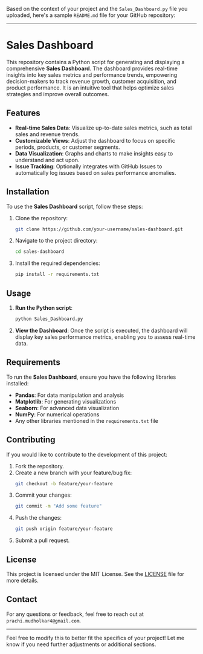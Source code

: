 Based on the context of your project and the `Sales_Dashboard.py` file you uploaded, here's a sample `README.md` file for your GitHub repository:

---

# Sales Dashboard

This repository contains a Python script for generating and displaying a comprehensive **Sales Dashboard**. The dashboard provides real-time insights into key sales metrics and performance trends, empowering decision-makers to track revenue growth, customer acquisition, and product performance. It is an intuitive tool that helps optimize sales strategies and improve overall outcomes.

## Features

- **Real-time Sales Data**: Visualize up-to-date sales metrics, such as total sales and revenue trends.
- **Customizable Views**: Adjust the dashboard to focus on specific periods, products, or customer segments.
- **Data Visualization**: Graphs and charts to make insights easy to understand and act upon.
- **Issue Tracking**: Optionally integrates with GitHub Issues to automatically log issues based on sales performance anomalies.

## Installation

To use the **Sales Dashboard** script, follow these steps:

1. Clone the repository:
   ```bash
   git clone https://github.com/your-username/sales-dashboard.git
   ```
2. Navigate to the project directory:
   ```bash
   cd sales-dashboard
   ```

3. Install the required dependencies:
   ```bash
   pip install -r requirements.txt
   ```

## Usage

1. **Run the Python script**:
   ```bash
   python Sales_Dashboard.py
   ```

2. **View the Dashboard**:
   Once the script is executed, the dashboard will display key sales performance metrics, enabling you to assess real-time data.

## Requirements

To run the **Sales Dashboard**, ensure you have the following libraries installed:

- **Pandas**: For data manipulation and analysis
- **Matplotlib**: For generating visualizations
- **Seaborn**: For advanced data visualization
- **NumPy**: For numerical operations
- Any other libraries mentioned in the `requirements.txt` file

## Contributing

If you would like to contribute to the development of this project:

1. Fork the repository.
2. Create a new branch with your feature/bug fix:
   ```bash
   git checkout -b feature/your-feature
   ```
3. Commit your changes:
   ```bash
   git commit -m "Add some feature"
   ```
4. Push the changes:
   ```bash
   git push origin feature/your-feature
   ```
5. Submit a pull request.

## License

This project is licensed under the MIT License. See the [LICENSE](LICENSE) file for more details.

## Contact

For any questions or feedback, feel free to reach out at `prachi.mudholkar4@gmail.com`.

---

Feel free to modify this to better fit the specifics of your project! Let me know if you need further adjustments or additional sections.
